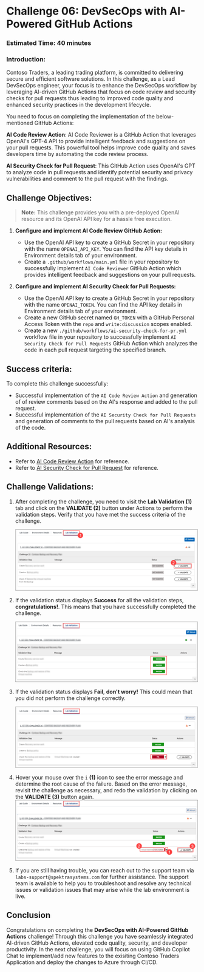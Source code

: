 # Challenge 06: DevSecOps with AI-Powered GitHub Actions

### Estimated Time: 40 minutes

### Introduction:
Contoso Traders, a leading trading platform, is committed to delivering secure and efficient software solutions. In this challenge, as a Lead DevSecOps engineer, your focus is to enhance the DevSecOps workflow by leveraging AI-driven GitHub Actions that focus on code review and security checks for pull requests thus leading to improved code quality and enhanced security practices in the development lifecycle.

You need to focus on completing the implementation of the below-mentioned GitHub Actions:

**AI Code Review Action**: AI Code Reviewer is a GitHub Action that leverages OpenAI's GPT-4 API to provide intelligent feedback and suggestions on your pull requests. This powerful tool helps improve code quality and saves developers time by automating the code review process.

**AI Security Check for Pull Request**: This GitHub Action uses OpenAI's GPT to analyze code in pull requests and identify potential security and privacy vulnerabilities and comment to the pull request with the findings.

## Challenge Objectives:

>**Note:** This challenge provides you with a pre-deployed OpenAI resource and its OpenAI API key for a hassle free execution.

1. **Configure and implement AI Code Review GitHub Action:**
   
   - Use the OpenAI API key **<inject key="openAIkey" enableCopy="false" />** to create a GitHub Secret in your repository with the name `OPENAI_API_KEY`. You can find the API key details in Environment details tab of your environment.
   - Create a `.github/workflows/main.yml` file in your repository to successfully implement `AI Code Reviewer` GitHub Action which provides intelligent feedback and suggestions on your pull requests.

2. **Configure and implement AI Security Check for Pull Requests:**
   - Use the OpenAI API key **<inject key="openAIkey" enableCopy="false" />** to create a GitHub Secret in your repository with the name `OPENAI_TOKEN`. You can find the API key details in Environment details tab of your environment.
   - Create a new GitHub secret named `GH_TOKEN` with a GitHub Personal Access Token with the `repo` and `write:discussion` scopes enabled.
   - Create a new `./github/workflows/ai-security-check-for-pr.yml` workflow file in your repository to successfully implement `AI Security Check for Pull Requests` GitHub Action which analyzes the code in each pull request targeting the specified branch.
  
## Success criteria:
To complete this challenge successfully:

- Successful implementation of the `AI Code Review Action` and generation of of review comments based on the AI's response and added to the pull request.
- Successful implementation of the `AI Security Check for Pull Requests` and generation of comments to the pull requests based on AI's analysis of the code.

## Additional Resources:


- Refer to [AI Code Review Action](https://github.com/marketplace/actions/ai-code-review-action) for reference.
- Refer to [AI Security Check for Pull Request](https://github.com/marketplace/actions/ai-security-check-for-pull-request) for reference.

## Challenge Validations:

1. After completing the challenge, you need to visit the **Lab Validation (1)** tab and click on the **VALIDATE (2)** button under Actions to perform the validation steps. Verify that you have met the success criteria of the challenge. 
 
    ![](../media/validate01.png "Validation")
 
1. If the validation status displays **Success** for all the validation steps, **congratulations!**. This means that you have successfully completed the challenge.
 
     ![](../media/validate02.png "Validation")
1. If the validation status displays **Fail**, **don't worry!** This could mean that you did not perform the challenge correctly.
 
     ![](../media/validate03.png "Validation")
 
1. Hover your mouse over the `i` **(1)** icon to see the error message and determine the root cause of the failure. Based on the error message, revisit the challenge as necessary, and redo the validation by clicking on the **VALIDATE (3)** button again.
     ![](../media/validate04.png "Validation")
 
1. If you are still having trouble, you can reach out to the support team via `labs-support@spektrasystems.com` for further assistance. The support team is available to help you to troubleshoot and resolve any technical issues or validation issues that may arise while the lab environment is live.

## Conclusion
Congratulations on completing the **DevSecOps with AI-Powered GitHub Actions** challenge! Through this challenge you have seamlessly integrated AI-driven GitHub Actions, elevated code quality, security, and developer productivity. In the next challenge, you will focus on using GitHub Copilot Chat to implement/add new features to the exisiting Contoso Traders Application and deploy the changes to Azure through CI/CD. 
